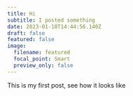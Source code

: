 ```yaml
---
title: Hi
subtitle: I posted something
date: 2023-01-18T14:44:56.140Z
draft: false
featured: false
image:
  filename: featured
  focal_point: Smart
  preview_only: false
---
```

This is my first post, see how it looks like